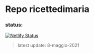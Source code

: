 # Repo ricettedimaria

### status:

[![Netlify Status](https://api.netlify.com/api/v1/badges/84878aee-8851-41c4-8b01-07587ac4b989/deploy-status)](https://app.netlify.com/sites/ricettedimaria/deploys)

>   latest update: 8-maggio-2021

